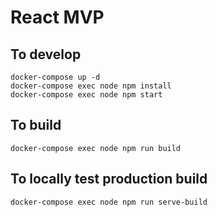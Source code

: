 # React MVP

## To develop

```
docker-compose up -d
docker-compose exec node npm install
docker-compose exec node npm start
```

## To build

```
docker-compose exec node npm run build
```

## To locally test production build

```
docker-compose exec node npm run serve-build
```
